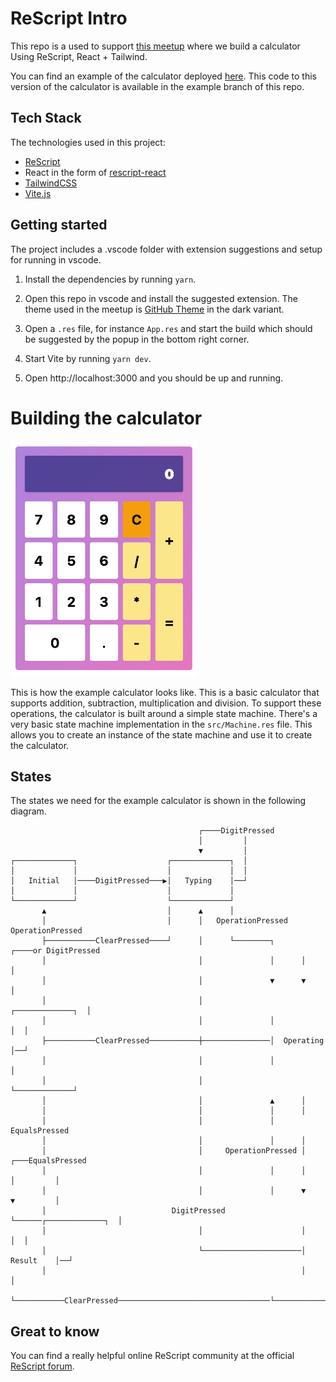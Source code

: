 # ReScript Intro

This repo is a used to support [this meetup](https://www.meetup.com/spiced-academy/events/279779940) where we build a calculator Using ReScript, React + Tailwind.

You can find an example of the calculator deployed [here](https://rescript-calculator.netlify.app/). This code to this version of the calculator is available in the example branch of this repo.

## Tech Stack

The technologies used in this project:

- [ReScript](https://rescript-lang.org/)
- React in the form of [rescript-react](https://rescript-lang.org/docs/react/latest/introduction#sidebar)
- [TailwindCSS](https://tailwindcss.com/)
- [Vite.js](https://vitejs.dev/)

## Getting started

The project includes a .vscode folder with extension suggestions and setup for running in vscode.

1. Install the dependencies by running `yarn`.

2. Open this repo in vscode and install the suggested extension. The theme used in the meetup is [GitHub Theme](https://marketplace.visualstudio.com/items?itemName=GitHub.github-vscode-theme) in the dark variant.

3. Open a `.res` file, for instance `App.res` and start the build which should be suggested by the popup in the bottom right corner.

4. Start Vite by running `yarn dev`.

5. Open http://localhost:3000 and you should be up and running.

# Building the calculator

![Example calculator](media/calculator.png)

This is how the example calculator looks like. This is a basic calculator that supports addition, subtraction, multiplication and division. To support these operations, the calculator is built around a simple state machine. There's a very basic state machine implementation in the `src/Machine.res` file. This allows you to create an instance of the state machine and use it to create the calculator.

## States

The states we need for the example calculator is shown in the following diagram.

```
                                          ┌────DigitPressed
                                          │         │
                                          ▼         │
┌─────────────┐                    ┌─────────────┐  │
│             │                    │             │  │
│   Initial   │────DigitPressed───▶│   Typing    │──┘
│             │                    │             │
└─────────────┘                    └─────────────┘
       ▲                           │      ▲      │
       │                           │      │   OperationPressed       OperationPressed
       ├───────────ClearPressed────┘      │      └────────┐      ┌────or DigitPressed
       │                                  │               │      │         │
       │                                  │               ▼      ▼         │
       │                                  │               ┌─────────────┐  │
       │                                  │               │             │  │
       ├───────────ClearPressed───────────┼───────────────│  Operating  │──┘
       │                                  │               │             │
       │                                  │               └─────────────┘
       │                                  │               ▲      │
       │                                  │               │      │
       │                                  │               │   EqualsPressed
       │                                  │               │      │
       │                                  │     OperationPressed │      ┌───EqualsPressed
       │                                  │               │      │      │         │
       │                                  │               │      ▼      ▼         │
       │                            DigitPressed          └──────┌─────────────┐  │
       │                                  │                      │             │  │
       │                                  └──────────────────────│   Result    │──┘
       │                                                         │             │
       └───────────ClearPressed──────────────────────────────────└─────────────┘
```

## Great to know

You can find a really helpful online ReScript community at the official [ReScript forum](https://forum.rescript-lang.org/).
